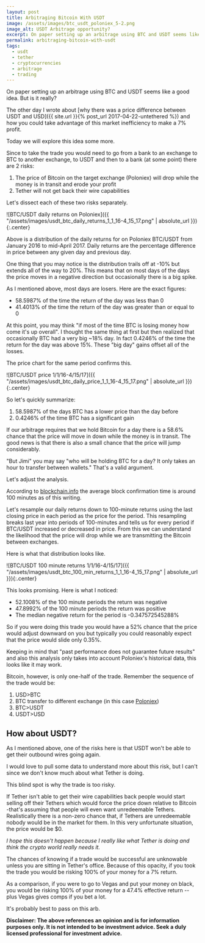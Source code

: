 ```yaml
---
layout: post
title: Arbitraging Bitcoin With USDT
image: /assets/images/btc_usdt_poloniex_5-2.png
image_alt: USDT Arbitrage opportunity?
excerpt: On paper setting up an arbitrage using BTC and USDT seems like a good idea. But is it really?
permalink: arbitraging-bitcoin-with-usdt
tags:
  - usdt
  - tether
  - cryptocurrencies
  - arbitrage
  - trading
---
```


On paper setting up an arbitrage using BTC and USDT seems like a good idea. But is it really?

The other day I wrote about [why there was a price difference between USDT and USD]({{ site.url }}{% post_url 2017-04-22-untethered %}) and how you could take advantage of this market inefficiency to make a 7% profit.

Today we will explore this idea some more.

Since to take the trade you would need to go from a bank to an exchange to BTC to another exchange, to USDT and then to a bank (at some point) there are 2 risks:
1. The price of Bitcoin on the target exchange (Poloniex) will drop while the money is in transit and erode your profit
2. Tether will not get back their wire capabilities

Let's dissect each of these two risks separately.

![BTC/USDT daily returns on Poloniex]({{ "/assets/images/usdt_btc_daily_returns_1_1_16-4_15_17.png" | absolute_url }}){:.center}

Above is a distribution of the daily returns for on Poloniex BTC/USDT from January 2016 to mid-April 2017. Daily returns are the percentage difference in price between any given day and previous day.

One thing that you may notice is the distribution trails off at -10% but extends all of the way to 20%. This means that on most days of the days the price moves in a negative direction but occasionally there is a big spike.

As I mentioned above, most days are losers. Here are the exact figures:
- 58.5987% of the time the return of the day was less than 0
- 41.4013% of the time the return of the day was greater than or equal to 0

At this point, you may think "if most of the time BTC is losing money how come it's up overall". I thought the same thing at first but then realized that occasionally BTC had a very big ~18% day. In fact 0.4246% of the time the return for the day was above 15%. These "big day" gains offset all of the losses.

The price chart for the same period confirms this.

![BTC/USDT price 1/1/16-4/15/17]({{ "/assets/images/usdt_btc_daily_price_1_1_16-4_15_17.png" | absolute_url }}){:.center}

So let's quickly summarize:
1. 58.5987% of the days BTC has a lower price than the day before
2. 0.4246% of the time BTC has a significant gain

If our arbitrage requires that we hold Bitcoin for a day there is a 58.6% chance that the price will move in down while the money is in transit. The good news is that there is also a small chance that the price will jump considerably.

"But Jimi" you may say "who will be holding BTC for a day? It only takes an hour to transfer between wallets." That's a valid argument.

Let's adjust the analysis.

According to [blockchain.info](https://blockchain.info/charts/avg-confirmation-time?timespan=30days&daysAverageString=30) the average block confirmation time is around 100 minutes as of this writing.

Let's resample our daily returns down to 100-minute returns using the last closing price in each period as the price for the period. This resampling breaks last year into periods of 100-minutes and tells us for every period if BTC/USDT increased or decreased in price. From this we can understand the likelihood that the price will drop while we are transmitting the Bitcoin between exchanges.

Here is what that distribution looks like.

![BTC/USDT 100 minute returns 1/1/16-4/15/17]({{ "/assets/images/usdt_btc_100_min_returns_1_1_16-4_15_17.png" | absolute_url }}){:.center}

This looks promising. Here is what I noticed:
- 52.1008% of the 100 minute periods the return was negative
- 47.8992% of the 100 minute periods the return was positive
- The median negative return for the period is -0.347572545288%

So if you were doing this trade you would have a 52% chance that the price would adjust downward on you but typically you could reasonably expect that the price would slide only 0.35%.

Keeping in mind that "past performance does not guarantee future results" and also this analysis only takes into account Poloniex's historical data, this looks like it may work.

Bitcoin, however, is only one-half of the trade. Remember the sequence of the trade would be:
1. USD>BTC
2. BTC transfer to different exchange (in this case [Poloniex](https://www.poloniex.com))
3. BTC>USDT
4. USDT>USD

## How about USDT?
As I mentioned above, one of the risks here is that USDT won't be able to get their outbound wires going again.

I would love to pull some data to understand more about this risk, but I can't since we don't know much about what Tether is doing.

This blind spot is why the trade is too risky.

If Tether isn't able to get their wire capabilities back people would start selling off their Tethers which would force the price down relative to Bitcoin -that's assuming that people will even want unredeemable Tethers. Realistically there is a non-zero chance that, if Tethers are unredeemable nobody would be in the market for them. In this very unfortunate situation, the price would be $0.

*I hope this doesn't happen because I really like what Tether is doing and think the crypto world really needs it.*

The chances of knowing if a trade would be successful are unknowable unless you are sitting in Tether's office. Because of this opacity, if you took the trade you would be risking 100% of your money for a 7% return.

As a comparison, if you were to go to Vegas and put your money on black, you would be risking 100% of your money for a 47.4% effective return --plus Vegas gives comps if you bet a lot.

It's probably best to pass on this arb.

**Disclaimer: The above references an opinion and is for information purposes only. It is not intended to be investment advice. Seek a duly licensed professional for investment advice.**
